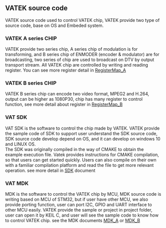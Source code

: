 ## VATEK source code
VATEK source code used to control VATEK chip, VATEK provide two type of source code, base on OS and Embeded system.

### VATEK A series CHIP
VATEK provide two series chip, A series chip of modulation is for transforming, and B series chip of ENMODER (encoder & modulator) are for broadcasting, two series of chip are used to broadcast on DTV by output transport stream. All VATEK chip are controlled by writing and reading register. You can see more register detail in [RegisterMap_A](https://github.com/Chester9516/vat/blob/source-code/docs/220216_1_3_Asereis_Register%20Map.pdf)

### VATEK B series CHIP
VATEK B series chip can encode two video format, MPEG2 and H.264, output can be higher as 1080P30, chip has many register to control function, see more detail about register in [RegisterMap_B](https://github.com/Chester9516/vat/blob/source-code/docs/220216_1_3_Bseries_Register%20Map.pdf)

### VAT SDK
VAT SDK is the software to control the chip made by VATEK. VATEK provide the sample code of SDK to support user understand the SDK source code, SDK source code develop depend on OS, and it can develop on windows 10 and LINUX OS.<br>
The SDK was originally compiled in the way of CMAKE to obtain the example execution file. Vatek provides instructions for CMAKE compilation, so that users can get started quickly. Users can also compile on their own with a familiar compilation platform and read the file to get more relevant operation. see more detail in [SDK]() document

### VAT MDK
MDK is the software to control the VATEK chip by MCU, MDK source code is writing based on MCU of STM32, but if user have other MCU, we also provide porting function, user can port I2C, GPIO and UART interface to other MCU easily. VATEK provide the sample or project in project folder, user can open it by KEIL C, and user will see the sample code to know how to control VATEK chip. see the MDK documents [MDK_A](https://github.com/Chester9516/vat/blob/source-code/MDK/220216_MDK_Aseries.pdf) or [MDK_B](https://github.com/Chester9516/vat/blob/source-code/MDK/220216_MDK_Bseries.pdf)
